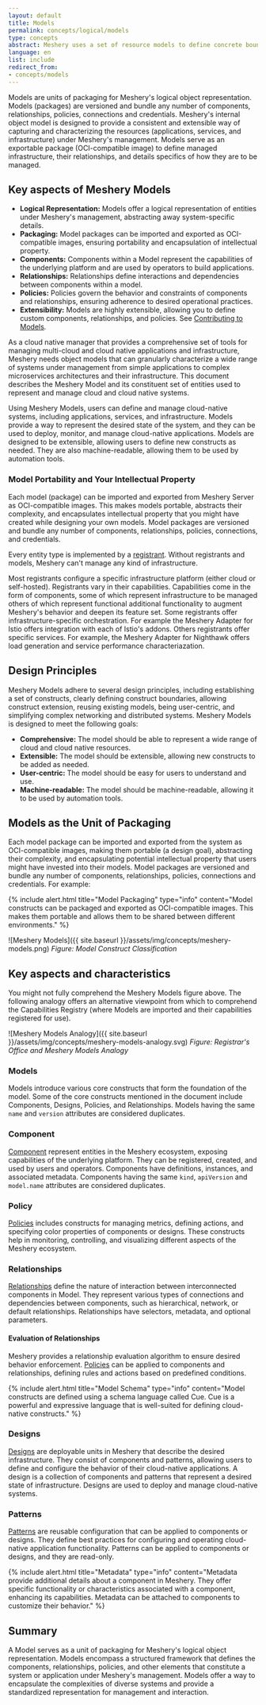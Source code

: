 ```yaml
---
layout: default
title: Models
permalink: concepts/logical/models
type: concepts
abstract: Meshery uses a set of resource models to define concrete boundaries to ensure extensible and sustainable management.
language: en
list: include
redirect_from:
- concepts/models
---
```


Models are units of packaging for Meshery's logical object representation. Models (packages) are versioned and bundle any number of components, relationships, policies, connections and credentials. Meshery's internal object model is designed to provide a consistent and extensible way of capturing and characterizing the resources (applications, services, and infrastructure) under Meshery's management. Models serve as an exportable package (OCI-compatible image) to define managed infrastructure, their relationships, and details specifics of how they are to be managed.

## Key aspects of Meshery Models

* **Logical Representation:** Models offer a logical representation of entities under Meshery's management, abstracting away system-specific details.
* **Packaging:** Model packages can be imported and exported as OCI-compatible images, ensuring portability and encapsulation of intellectual property.
* **Components:** Components within a Model represent the capabilities of the underlying platform and are used by operators to build applications.
* **Relationships:** Relationships define interactions and dependencies between components within a model.
* **Policies:** Policies govern the behavior and constraints of components and relationships, ensuring adherence to desired operational practices.
* **Extensibility:** Models are highly extensible, allowing you to define custom components, relationships, and policies. See [Contributing to Models](/project/contributing/contributing-models).

As a cloud native manager that provides a comprehensive set of tools for managing multi-cloud and cloud native applications and infrastructure, Meshery needs object models that can granularly characterize a wide range of systems under management from simple applications to complex microservices architectures and their infrastructure. This document describes the Meshery Model and its constituent set of entities  used to represent and manage cloud and cloud native systems.

Using Meshery Models, users can define and manage cloud-native systems, including applications, services, and infrastructure. Models provide a way to represent the desired state of the system, and they can be used to deploy, monitor, and manage cloud-native applications. Models are designed to be extensible, allowing users to define new constructs as needed. They are also machine-readable, allowing them to be used by automation tools.

### Model Portability and Your Intellectual Property

Each model (package) can be imported and exported from Meshery Server as OCI-compatible images. This makes models portable, abstracts their complexity, and encapsulates intellectual property that you might have created while designing your own models. Model packages are versioned and bundle any number of components, relationships, policies, connections, and credentials.

Every entity type is implemented by a [registrant]({{site.baseurl}}/concepts/logical/registry). Without registrants and models, Meshery can't manage any kind of infrastructure.

Most registrants configure a specific infrastructure platform (either cloud or self-hosted). Registrants vary in their capabilities. Capabilities come in the form of components, some of which represent infrastructure to be managed others of which represent functional additional functionality to augment Meshery's behavior and deepen its feature set. Some registrants offer infrastructure-specific orchestration. For example the Meshery Adapter for Istio offers integration with each of Istio's addons. Others registrants offer specific services. For example, the Meshery Adapter for Nighthawk offers load generation and service performance characteriazation.

## Design Principles

Meshery Models adhere to several design principles, including establishing a set of constructs, clearly defining construct boundaries, allowing construct extension, reusing existing models, being user-centric, and simplifying complex networking and distributed systems. Meshery Models is designed to meet the following goals:

* **Comprehensive:** The model should be able to represent a wide range of cloud and cloud native resources.
* **Extensible:** The model should be extensible, allowing new constructs to be added as needed.
* **User-centric:** The model should be easy for users to understand and use.
* **Machine-readable:** The model should be machine-readable, allowing it to be used by automation tools.

## Models as the Unit of Packaging

Each model package can be imported and exported from the system as OCI-compatible images, making them portable (a design goal), abstracting their complexity, and encapsulating potential intellectual property that users might have invested into their models. Model packages are versioned and bundle any number of components, relationships, policies, connections and credentials. For example:

{% include alert.html title="Model Packaging" type="info" content="Model constructs can be packaged and exported as OCI-compatible images. This makes them portable and allows them to be shared between different environments." %}

![Meshery Models]({{ site.baseurl }}/assets/img/concepts/meshery-models.png)
_Figure: Model Construct Classification_

## Key aspects and characteristics

You might not fully comprehend the Meshery Models figure above. The following analogy offers an alternative viewpoint from which to comprehend the Capabilities Registry (where Models are imported and their capabilities registered for use).  

![Meshery Models Analogy]({{ site.baseurl }}/assets/img/concepts/meshery-models-analogy.svg)
_Figure: Registrar's Office and Meshery Models Analogy_

### Models

Models introduce various core constructs that form the foundation of the model. Some of the core constructs mentioned in the document include Components, Designs, Policies, and Relationships. Models having the same `name` and `version` attributes are considered duplicates.

### Component

[Component]({{site.baseurl}}/concepts/logical/components) represent entities in the Meshery ecosystem, exposing capabilities of the underlying platform. They can be registered, created, and used by users and operators. Components have definitions, instances, and associated metadata. Components having the same `kind`, `apiVersion` and `model.name` attributes are considered duplicates.

### Policy

[Policies]({{site.baseurl}}/concepts/logical/policies) includes constructs for managing metrics, defining actions, and specifying color properties of components or designs. These constructs help in monitoring, controlling, and visualizing different aspects of the Meshery ecosystem.

### Relationships

[Relationships]({{site.baseurl}}/concepts/logical/relationships) define the nature of interaction between interconnected components in Model. They represent various types of connections and dependencies between components, such as hierarchical, network, or default relationships. Relationships have selectors, metadata, and optional parameters.

#### Evaluation of Relationships

Meshery provides a relationship evaluation algorithm to ensure desired behavior enforcement. [Policies](policies) can be applied to components and relationships, defining rules and actions based on predefined conditions.

{% include alert.html title="Model Schema" type="info" content="Model constructs are defined using a schema language called Cue. Cue is a powerful and expressive language that is well-suited for defining cloud-native constructs." %}

### Designs

[Designs]({{site.baseurl}}/concepts/logical/designs) are deployable units in Meshery that describe the desired infrastructure. They consist of components and patterns, allowing users to define and configure the behavior of their cloud-native applications. A design is a collection of components and patterns that represent a desired state of infrastructure. Designs are used to deploy and manage cloud-native systems.

### Patterns

[Patterns](patterns) are reusable configuration that can be applied to components or designs. They define best practices for configuring and operating cloud-native application functionality. Patterns can be applied to components or designs, and they are read-only.

{% include alert.html title="Metadata" type="info" content="Metadata provide additional details about a component in Meshery. They offer specific functionality or characteristics associated with a component, enhancing its capabilities. Metadata can be attached to components to customize their behavior." %}

## Summary

A Model serves as a unit of packaging for Meshery's logical object representation. Models encompass a structured framework that defines the components, relationships, policies, and other elements that constitute a system or application under Meshery's management. Models offer a way to encapsulate the complexities of diverse systems and provide a standardized representation for management and interaction.
